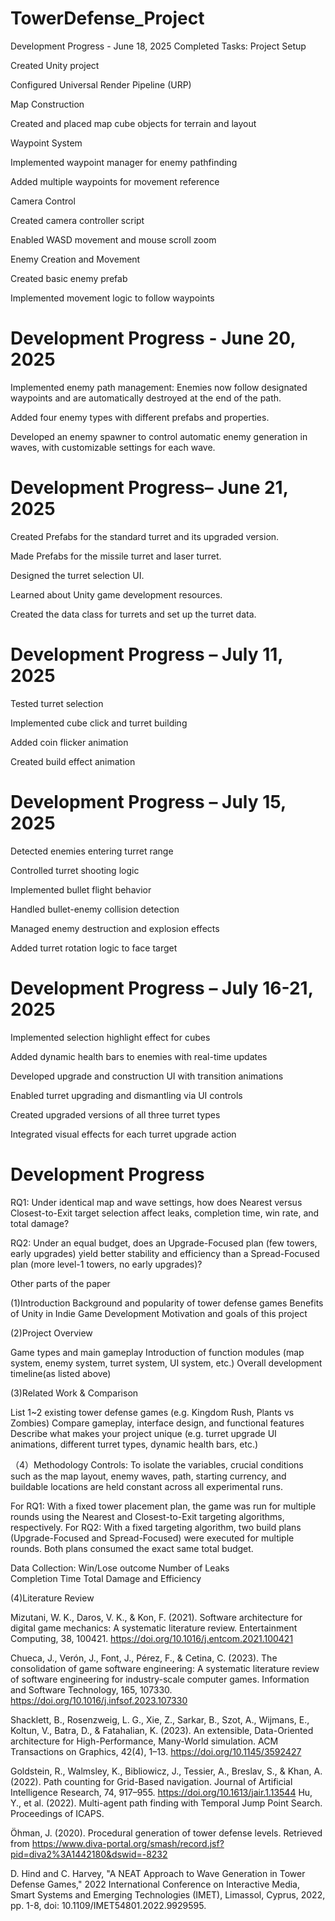 # TowerDefense_Project
Development Progress - June 18, 2025
Completed Tasks:
Project Setup

Created Unity project

Configured Universal Render Pipeline (URP)

Map Construction

Created and placed map cube objects for terrain and layout

Waypoint System

Implemented waypoint manager for enemy pathfinding

Added multiple waypoints for movement reference

Camera Control

Created camera controller script

Enabled WASD movement and mouse scroll zoom

Enemy Creation and Movement

Created basic enemy prefab

Implemented movement logic to follow waypoints



Development Progress - June 20, 2025
======================================

Implemented enemy path management: Enemies now follow designated waypoints and are automatically destroyed at the end of the path.

Added four enemy types with different prefabs and properties.

Developed an enemy spawner to control automatic enemy generation in waves, with customizable settings for each wave.


Development Progress– June 21, 2025
=======================================
Created Prefabs for the standard turret and its upgraded version.

Made Prefabs for the missile turret and laser turret.

Designed the turret selection UI.

Learned about Unity game development resources.

Created the data class for turrets and set up the turret data.


Development Progress – July 11, 2025
======================================

Tested turret selection

Implemented cube click and turret building

Added coin flicker animation

Created build effect animation

Development Progress – July 15, 2025
=====================================

Detected enemies entering turret range

Controlled turret shooting logic

Implemented bullet flight behavior

Handled bullet-enemy collision detection

Managed enemy destruction and explosion effects

Added turret rotation logic to face target

Development Progress – July 16-21, 2025
=========================================
Implemented selection highlight effect for cubes

Added dynamic health bars to enemies with real-time updates

Developed upgrade and construction UI with transition animations

Enabled turret upgrading and dismantling via UI controls

Created upgraded versions of all three turret types

Integrated visual effects for each turret upgrade action


Development Progress
========================================
RQ1: Under identical map and wave settings, how does Nearest versus Closest-to-Exit target selection affect leaks, completion time, win rate, and total damage?

RQ2: Under an equal budget, does an Upgrade-Focused plan (few towers, early upgrades) yield better stability and efficiency than a Spread-Focused plan (more level-1 towers, no early upgrades)?

Other parts of the paper

(1)Introduction
Background and popularity of tower defense games
Benefits of Unity in Indie Game Development
Motivation and goals of this project

(2)Project Overview

Game types and main gameplay
Introduction of function modules (map system, enemy system, turret system, UI system, etc.)
Overall development timeline(as listed above)


(3)Related Work & Comparison

List 1~2 existing tower defense games (e.g. Kingdom Rush, Plants vs Zombies)
Compare gameplay, interface design, and functional features
Describe what makes your project unique (e.g. turret upgrade UI animations, different turret types, dynamic health bars, etc.)

（4）Methodology
Controls: To isolate the variables, crucial conditions such as the map layout, enemy waves, path, starting currency, and buildable locations are held constant across all experimental runs.

For RQ1: With a fixed tower placement plan, the game was run for multiple rounds using the Nearest and Closest-to-Exit targeting algorithms, respectively.
For RQ2: With a fixed targeting algorithm, two build plans (Upgrade-Focused and Spread-Focused) were executed for multiple rounds. Both plans consumed the exact same total budget.

Data Collection:
  Win/Lose outcome
  Number of Leaks  
  Completion Time
  Total Damage and Efficiency
  
(4)Literature Review


Mizutani, W. K., Daros, V. K., & Kon, F. (2021). Software architecture for digital game mechanics: A systematic literature review. Entertainment Computing, 38, 100421. https://doi.org/10.1016/j.entcom.2021.100421

Chueca, J., Verón, J., Font, J., Pérez, F., & Cetina, C. (2023). The consolidation of game software engineering: A systematic literature review of software engineering for industry-scale computer games. Information and Software Technology, 165, 107330. https://doi.org/10.1016/j.infsof.2023.107330

Shacklett, B., Rosenzweig, L. G., Xie, Z., Sarkar, B., Szot, A., Wijmans, E., Koltun, V., Batra, D., & Fatahalian, K. (2023). An extensible, Data-Oriented architecture for High-Performance, Many-World simulation. ACM Transactions on Graphics, 42(4), 1–13. https://doi.org/10.1145/3592427

Goldstein, R., Walmsley, K., Bibliowicz, J., Tessier, A., Breslav, S., & Khan, A. (2022). Path counting for Grid-Based navigation. Journal of Artificial Intelligence Research, 74, 917–955. https://doi.org/10.1613/jair.1.13544
Hu, Y., et al. (2022). Multi-agent path finding with Temporal Jump Point Search. Proceedings of ICAPS.

Öhman, J. (2020). Procedural generation of tower defense levels. Retrieved from https://www.diva-portal.org/smash/record.jsf?pid=diva2%3A1442180&dswid=-8232

D. Hind and C. Harvey, "A NEAT Approach to Wave Generation in Tower Defense Games," 2022 International Conference on Interactive Media, Smart Systems and Emerging Technologies (IMET), Limassol, Cyprus, 2022, pp. 1-8, doi: 10.1109/IMET54801.2022.9929595.
